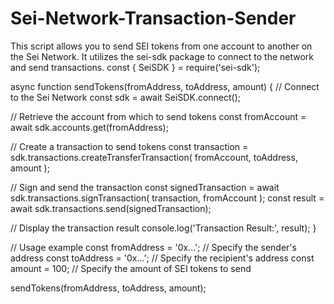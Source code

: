 # Sei-Network-Transaction-Sender
This script allows you to send SEI tokens from one account to another on the Sei Network. It utilizes the sei-sdk package to connect to the network and send transactions.
const { SeiSDK } = require('sei-sdk');

async function sendTokens(fromAddress, toAddress, amount) {
  // Connect to the Sei Network
  const sdk = await SeiSDK.connect();

  // Retrieve the account from which to send tokens
  const fromAccount = await sdk.accounts.get(fromAddress);

  // Create a transaction to send tokens
  const transaction = sdk.transactions.createTransferTransaction(
    fromAccount,
    toAddress,
    amount
  );

  // Sign and send the transaction
  const signedTransaction = await sdk.transactions.signTransaction(
    transaction,
    fromAccount
  );
  const result = await sdk.transactions.send(signedTransaction);

  // Display the transaction result
  console.log('Transaction Result:', result);
}

// Usage example
const fromAddress = '0x...'; // Specify the sender's address
const toAddress = '0x...'; // Specify the recipient's address
const amount = 100; // Specify the amount of SEI tokens to send

sendTokens(fromAddress, toAddress, amount);
